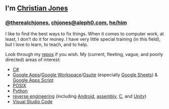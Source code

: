 ## I'm [Christian Jones](https://github.com/therealchjones/)

### [@therealchjones](https://github.com/therealchjones/), chjones@aleph0.com, [he/him](https://www.mypronouns.org/he-him)

I like to find the best ways to fix things. When it comes to computer work, at least, I don't do it for money. I have very little special training (in this field), but I love to learn, to teach, and to help.

Look through my [repos](https://github.com/therealchjones?tab=repositories) if you wish. My (current, fleeting, vague, and poorly directed) areas of interest:

- [C#](https://github.com/topics/csharp)
- [Google Apps](https://github.com/topics/google-apps)/[Google Workspace](https://github.com/topics/google-workspace)/[Gsuite](https://github.com/topics/gsuite) (especially [Google Sheets](https://github.com/topics/google-sheets)) & [Google Apps Script](https://github.com/topics/google-apps-script)
- [POSIX](https://github.com/topics/posix)
- [Python](https://github.com/topics/python)
- [reverse engineering](https://github.com/topics/reverse-engineering) (including [Android](https://github.com/topics/android), [assembly](https://github.com/topics/assembly), [C](https://github.com/topics/c), and [Unity](https://github.com/topics/unity))
- [Visual Studio Code](https://github.com/topics/vscode)
